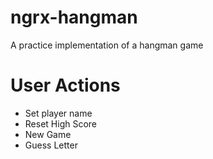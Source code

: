 # ngrx-hangman
A practice implementation of a hangman game

# User Actions

- Set player name
- Reset High Score
- New Game
- Guess Letter

